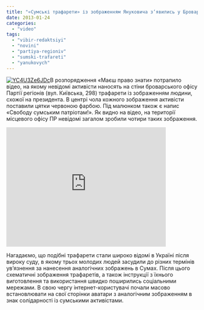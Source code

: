 ```yaml
---
title: "«Сумські трафарети» із зображенням Януковича з’явились у Броварах"
date: 2013-01-24
categories: 
  - "video"
tags: 
  - "vibir-redaktsiyi"
  - "novini"
  - "partiya-regioniv"
  - "sumski-trafareti"
  - "yanukovych"
---
```


[![YC4U3Ze6JDc](https://mpz.brovary.org/wp-content/uploads/2013/01/YC4U3Ze6JDc.jpg)](https://mpz.brovary.org/wp-content/uploads/2013/01/YC4U3Ze6JDc.jpg)В розпорядження «Маєш право знати» потрапило відео, на якому невідомі активісти наносять на стіни броварського офісу Партії регіонів (вул. Київська, 298) трафарети із зображенням людини, схожої на президента. В центрі чола кожного зображення активісти поставили цятки червоною фарбою. Під малюнком також є напис «Свободу сумським патріотам!». Як видно на відео, на території місцевого офісу ПР невідомі загалом зробили чотири таких зображення.

<iframe src="http://www.youtube.com/embed/oaJXkCeXTZg" height="315" width="420" allowfullscreen frameborder="0"></iframe>

Нагадаємо, що подібні трафарети стали широко відомі в Україні після вироку суду, в якому трьох молодих людей засудили до різних термінів ув’язнення за нанесення аналогічних зображень в Сумах. Після цього схематичні зображення трафаретів, а також інструкції з їхнього виготовлення та використання швидко поширились соціальними мережами. В свою чергу інтернет-користувачі почали масово встановлювати на свої сторінки аватари з аналогічним зображенням в знак солідарності із сумськими активістами.
